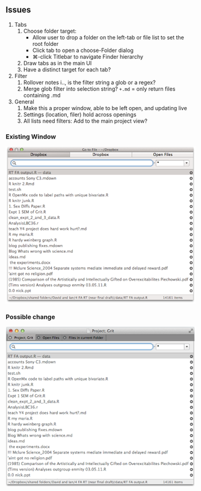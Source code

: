 ## Issues
1. Tabs
	1. Choose folder target:
		* Allow user to drop a folder on the left-tab or file list to set the root folder
		* Click tab to open a choose-Folder dialog
		* ⌘-click Titlebar to navigate Finder hierarchy
	2. Draw tabs as in the main UI
	3. Have a distinct target for each tab?
2. Filter
	1. Rollover notes i.., is the filter string a glob or a regex?
	2. Merge glob filter into selection string? `+.md` = only return files containing .md
3. General
	1. Make this a proper window, able to be left open, and updating live
	2. Settings (location, filer) hold across openings
	5. All lists need filters: Add to the main project view?

### Existing Window
![Image Alt](https://github.com/tbates/wiki/raw/master/images/old_cmdT.png)

### Possible change

![Image Alt](https://github.com/tbates/wiki/raw/master/images/proposed.png)
